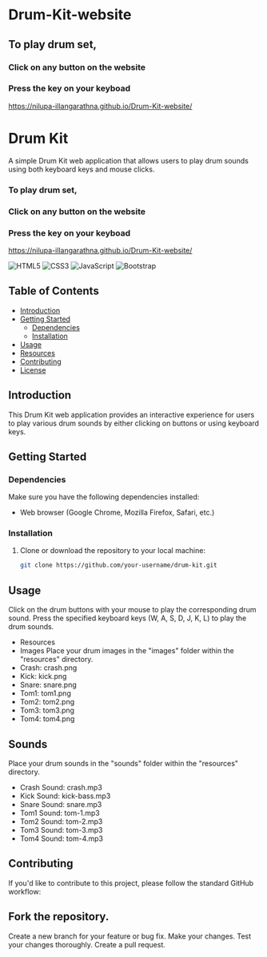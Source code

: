 # Drum-Kit-website

## To play drum set,
### Click on any button on the website
### Press the key on your keyboad


https://nilupa-illangarathna.github.io/Drum-Kit-website/







# Drum Kit

A simple Drum Kit web application that allows users to play drum sounds using both keyboard keys and mouse clicks.

### To play drum set,
### Click on any button on the website
### Press the key on your keyboad
https://nilupa-illangarathna.github.io/Drum-Kit-website/

 ![HTML5](https://img.shields.io/badge/HTML5-E34F26?style=flat&logo=html5&logoColor=white) ![CSS3](https://img.shields.io/badge/CSS3-1572B6?style=flat&logo=css3&logoColor=white) ![JavaScript](https://img.shields.io/badge/JavaScript-F7DF1E?style=flat&logo=javascript&logoColor=black) ![Bootstrap](https://img.shields.io/badge/Bootstrap-563D7C?style=flat&logo=bootstrap&logoColor=white)


## Table of Contents

- [Introduction](#introduction)
- [Getting Started](#getting-started)
  - [Dependencies](#dependencies)
  - [Installation](#installation)
- [Usage](#usage)
- [Resources](#resources)
- [Contributing](#contributing)
- [License](#license)

## Introduction

This Drum Kit web application provides an interactive experience for users to play various drum sounds by either clicking on buttons or using keyboard keys.

## Getting Started

### Dependencies

Make sure you have the following dependencies installed:

- Web browser (Google Chrome, Mozilla Firefox, Safari, etc.)

### Installation

1. Clone or download the repository to your local machine:

   ```bash
   git clone https://github.com/your-username/drum-kit.git
   ````

## Usage
Click on the drum buttons with your mouse to play the corresponding drum sound.
Press the specified keyboard keys (W, A, S, D, J, K, L) to play the drum sounds.
- Resources
- Images
Place your drum images in the "images" folder within the "resources" directory.
- Crash: crash.png
- Kick: kick.png
- Snare: snare.png
- Tom1: tom1.png
- Tom2: tom2.png
- Tom3: tom3.png
- Tom4: tom4.png
## Sounds
Place your drum sounds in the "sounds" folder within the "resources" directory.

- Crash Sound: crash.mp3
- Kick Sound: kick-bass.mp3
- Snare Sound: snare.mp3
- Tom1 Sound: tom-1.mp3
- Tom2 Sound: tom-2.mp3
- Tom3 Sound: tom-3.mp3
- Tom4 Sound: tom-4.mp3

## Contributing
If you'd like to contribute to this project, please follow the standard GitHub workflow:

## Fork the repository.
Create a new branch for your feature or bug fix.
Make your changes.
Test your changes thoroughly.
Create a pull request.
